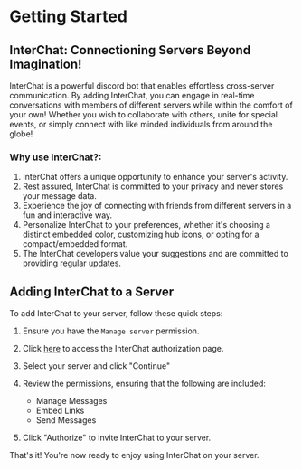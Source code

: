 # Getting Started

## InterChat: Connectioning Servers Beyond Imagination!
InterChat is a powerful discord bot that enables effortless cross-server communication. By adding InterChat, you can engage in real-time conversations with members of different servers while within the comfort of your own!
Whether you wish to collaborate with others, unite for special events, or simply connect with like minded individuals from around the globe!


### Why use InterChat?:

1. InterChat offers a unique opportunity to enhance your server's activity.
2. Rest assured, InterChat is committed to your privacy and never stores your message data.
3. Experience the joy of connecting with friends from different servers in a fun and interactive way.
4. Personalize InterChat to your preferences, whether it's choosing a distinct embedded color, customizing hub icons, or opting for a compact/embedded format.
5. The InterChat developers value your suggestions and are committed to providing regular updates.

## Adding InterChat to a Server

To add InterChat to your server, follow these quick steps:

1. Ensure you have the ```Manage server``` permission.

2. Click [here](https://discord.com/oauth2/authorize?client_id=769921109209907241&scope=bot+applications.commands&permissions=292662144240) to access the InterChat authorization page.

3. Select your server and click "Continue"

4. Review the permissions, ensuring that the following are included:
   - Manage Messages
   - Embed Links
   - Send Messages

5. Click "Authorize" to invite InterChat to your server.

That's it! You're now ready to enjoy using InterChat on your server.

